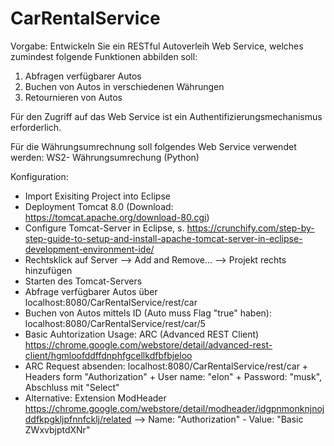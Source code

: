 # CarRentalService

Vorgabe:
Entwickeln Sie ein RESTful Autoverleih Web Service, welches zumindest folgende Funktionen abbilden soll: 

1. Abfragen verfügbarer Autos
2. Buchen von Autos in verschiedenen Währungen
3. Retournieren von Autos

Für den Zugriff auf das Web Service ist ein Authentifizierungsmechanismus erforderlich.

Für die Währungsumrechnung soll folgendes Web Service verwendet werden: WS2- Währungsumrechung (Python)

Konfiguration:
- Import Exisiting Project into Eclipse
- Deployment Tomcat 8.0 (Download: https://tomcat.apache.org/download-80.cgi)
- Configure Tomcat-Server in Eclipse, s. https://crunchify.com/step-by-step-guide-to-setup-and-install-apache-tomcat-server-in-eclipse-development-environment-ide/
- Rechtsklick auf Server --> Add and Remove... --> Projekt rechts hinzufügen
- Starten des Tomcat-Servers
- Abfrage verfügbarer Autos über localhost:8080/CarRentalService/rest/car
- Buchen von Autos mittels ID (Auto muss Flag "true" haben): localhost:8080/CarRentalService/rest/car/5
- Basic Auhtorization Usage: ARC (Advanced REST Client) https://chrome.google.com/webstore/detail/advanced-rest-client/hgmloofddffdnphfgcellkdfbfbjeloo
- ARC Request absenden: localhost:8080/CarRentalService/rest/car + Headers form "Authorization" + User name: "elon" + Password: "musk", Abschluss mit "Select"
- Alternative: Extension ModHeader https://chrome.google.com/webstore/detail/modheader/idgpnmonknjnojddfkpgkljpfnnfcklj/related --> Name: "Authorization" - Value: "Basic ZWxvbjptdXNr" 
